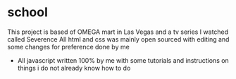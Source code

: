 # school
This project is based of OMEGA mart in Las Vegas and a tv series I watched called Severence
All html and css was mainly open sourced with editing and some changes for preference done by me 
- All javascript written 100% by me with some tutorials and instructions on things i do not already know how to do
